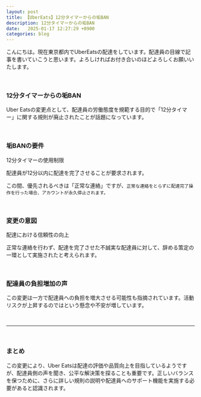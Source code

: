 ```yaml
---
layout: post
title: 【UberEats】12分タイマーからの垢BAN
description: 12分タイマーからの垢BAN
date:   2025-01-17 12:27:29 +0900
categories: blog
---
```

こんにちは。現在東京都内でUberEatsの配達をしています。配達員の目線で記事を書いていこうと思います。よろしければお付き合いのほどよろしくお願いいたします。

<br>

### 12分タイマーからの垢BAN

Uber Eatsの変更点として、配達員の労働態度を規範する目的で「12分タイマー」に関する規則が廃止されたことが話題になっています。

<br>

### 垢BANの要件

12分タイマーの使用制限

配達員が12分以内に配達を完了させることが要求されます。

この間、優先されるべきは「正常な連絡」ですが、`正常な連絡をとらずに配達完了操作を行った場合、アカウントが永久停止されます。`

<br>

### 変更の意図

配達における信頼性の向上

正常な連絡を行わず、配達を完了させた不誠実な配達員に対して、辞める策定の一環として実施されたと考えられます。

<br>

### 配達員の負担増加の声

この変更は一方で配達員への負担を増大させる可能性も指摘されています。活動リスクが上昇するのではという懸念や不安が増しています。

<br>

---

<br>

### まとめ

この変更により、Uber Eatsは配達の評価や品質向上を目指しているようですが、配達員側の声を聞き、公平な解決策を探ることも重要です。正しいバランスを保つために、さらに詳しい規則の説明や配達員へのサポート機能を実施する必要があると認識されます。
